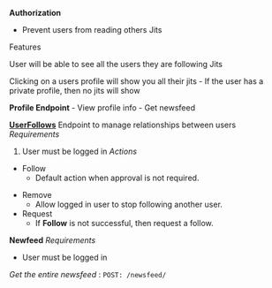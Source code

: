 

**Authorization**
- Prevent users from reading others Jits



Features

User will be able to see all the users they are following Jits

Clicking on a users profile will show you all their jits
	- If the user has a private profile, then no jits will show




**Profile Endpoint**
	- View profile info
	- Get newsfeed


[**UserFollows**](obsidian://open?vault=Notes&file=JitAPI%2FRelationship%20Table)
Endpoint to manage relationships between users
*Requirements*
1. User must be logged in
*Actions*
* Follow
	* Default action when approval is not required.
- Remove
	- Allow logged in user to stop following another user.
- Request
	- If **Follow** is not successful, then request a follow.

**Newfeed**
*Requirements*
- User must be logged in

*Get the entire newsfeed* : `POST: /newsfeed/`
